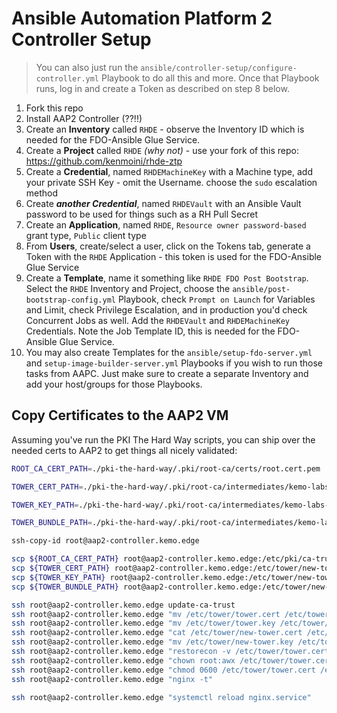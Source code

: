 # Ansible Automation Platform 2 Controller Setup

> You can also just run the `ansible/controller-setup/configure-controller.yml` Playbook to do all this and more.  Once that Playbook runs, log in and create a Token as described on step 8 below.

1. Fork this repo
2. Install AAP2 Controller (??!!)
3. Create an **Inventory** called `RHDE` - observe the Inventory ID which is needed for the FDO-Ansible Glue Service.
4. Create a **Project** called `RHDE` *(why not)* - use your fork of this repo: https://github.com/kenmoini/rhde-ztp
5. Create a **Credential**, named `RHDEMachineKey` with a Machine type, add your private SSH Key - omit the Username. choose the `sudo` escalation method
6. Create ***another Credential***, named `RHDEVault` with an Ansible Vault password to be used for things such as a RH Pull Secret
7. Create an **Application**, named `RHDE`, `Resource owner password-based` grant type, `Public` client type
8. From **Users**, create/select a user, click on the Tokens tab, generate a Token with the `RHDE` Application - this token is used for the FDO-Ansible Glue Service
9. Create a **Template**, name it something like `RHDE FDO Post Bootstrap`.  Select the `RHDE` Inventory and Project, choose the `ansible/post-bootstrap-config.yml` Playbook, check `Prompt on Launch` for Variables and Limit, check Privilege Escalation, and in production you'd check Concurrent Jobs as well.  Add the `RHDEVault` and `RHDEMachineKey` Credentials.  Note the Job Template ID, this is needed for the FDO-Ansible Glue Service.
10. You may also create Templates for the `ansible/setup-fdo-server.yml` and `setup-image-builder-server.yml` Playbooks if you wish to run those tasks from AAPC.  Just make sure to create a separate Inventory and add your host/groups for those Playbooks.

## Copy Certificates to the AAP2 VM

Assuming you've run the PKI The Hard Way scripts, you can ship over the needed certs to AAP2 to get things all nicely validated:

```bash
ROOT_CA_CERT_PATH=./pki-the-hard-way/.pki/root-ca/certs/root.cert.pem

TOWER_CERT_PATH=./pki-the-hard-way/.pki/root-ca/intermediates/kemo-labs-intermediate-certificate-authority/signing/kemo-labs-edge-sca/certs/edge-hub.kemo.edge.cert.pem

TOWER_KEY_PATH=./pki-the-hard-way/.pki/root-ca/intermediates/kemo-labs-intermediate-certificate-authority/signing/kemo-labs-edge-sca/private/edge-hub.kemo.edge.key.pem

TOWER_BUNDLE_PATH=./pki-the-hard-way/.pki/root-ca/intermediates/kemo-labs-intermediate-certificate-authority/signing/kemo-labs-edge-sca/certs/full-ca-chain.cert.pem

ssh-copy-id root@aap2-controller.kemo.edge

scp ${ROOT_CA_CERT_PATH} root@aap2-controller.kemo.edge:/etc/pki/ca-trust/source/anchors/root.cert.pem
scp ${TOWER_CERT_PATH} root@aap2-controller.kemo.edge:/etc/tower/new-tower.cert
scp ${TOWER_KEY_PATH} root@aap2-controller.kemo.edge:/etc/tower/new-tower.key
scp ${TOWER_BUNDLE_PATH} root@aap2-controller.kemo.edge:/etc/tower/new-tower.bundle.cert

ssh root@aap2-controller.kemo.edge update-ca-trust
ssh root@aap2-controller.kemo.edge "mv /etc/tower/tower.cert /etc/tower/tower.cert.bak"
ssh root@aap2-controller.kemo.edge "mv /etc/tower/tower.key /etc/tower/tower.key.bak"
ssh root@aap2-controller.kemo.edge "cat /etc/tower/new-tower.cert /etc/tower/new-tower.bundle.cert > /etc/tower/tower.cert"
ssh root@aap2-controller.kemo.edge "mv /etc/tower/new-tower.key /etc/tower/tower.key"
ssh root@aap2-controller.kemo.edge "restorecon -v /etc/tower/tower.cert /etc/tower/tower.key"
ssh root@aap2-controller.kemo.edge "chown root:awx /etc/tower/tower.cert /etc/tower/tower.key"
ssh root@aap2-controller.kemo.edge "chmod 0600 /etc/tower/tower.cert /etc/tower/tower.key"
ssh root@aap2-controller.kemo.edge "nginx -t"

ssh root@aap2-controller.kemo.edge "systemctl reload nginx.service"
```